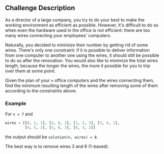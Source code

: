 ## Challenge Description

As a director of a large company, you try to do your best to make the working environment as efficient as possible. However, it's difficult to do so when even the hardware used in the office is not efficient: there are too many wires connecting your employees' computers.

Naturally, you decided to minimize their number by getting rid of some wires. There's only one constraint: if it is possible to deliver information from one computer to another one using the wires, it should still be possible to do so after the renovation. You would also like to minimize the total wires length, because the longer the wires, the more it possible for you to trip over them at some point.

Given the plan of your `n` office computers and the wires connecting them, find the minimum resulting length of the wires after removing some of them according to the constraints above.

### Example

For `n = 7` and

```python
wires = [[0, 1, 1], [2, 0, 2], [1, 2, 3], [3, 4, 1],
         [4, 5, 2], [5, 6, 3], [6, 3, 2]]
```

the output should be `solution(n, wires) = 8`.

The best way is to remove wires 3 and 6 (1-based).